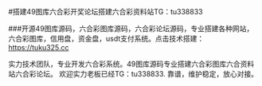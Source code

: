 #搭建49图库六合彩开奖论坛搭建六合彩资料站TG：tu338833

###开源49图库源码，六合彩图库源码，六合彩论坛源码，专业搭建各种网站，六合彩图库，信用盘，资金盘，usdt支付系统。点击技术搭建：https://tuku325.cc

实力技术团队，专业开发六合彩系统。49图库源码专业搭建六合彩图库六合资料站六合彩论坛。 欢迎实力老板已经TG：tu338833. 靠谱，维护稳定，放心对接。
